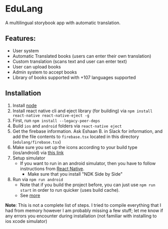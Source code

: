 # EduLang 

A multilingual storybook app with automatic translation. 


## Features:

* User system
* Automatic Translated books (users can enter their own translation)
* Custom translation (scans text and user can enter text)
* User can upload books 
* Admin system to accept books
* Library of books supported with +107 languages supported

## Installation 

1. Install [node](https://nodejs.org/en)
2. Install react native cli and eject library (for building) via `npm install react-native react-native-eject -g`
3. First, run `npm install --legacy-peer-deps`
4. Build `ios` and `android` folders via `react-native eject`
5. Get the firebase information. Ask Eshaan B. in Slack for information, and add the file contents to `firebase.tsx` located in this directory (`edulang/firebase.tsx`)
6. Make sure you set up the icons according to your build type (ios/android) via [this link](https://github.com/oblador/react-native-vector-icons#installation)
7. Setup simulator
    * If you want to run in an android simulator, then you have to follow instructions from [React Native](https://reactnative.dev/docs/0.68/environment-setup). 
        * Make sure that you install "NDK Side by Side"
8. Run via `npm run android`
    * Note that if you build the project before, you can just use `npm run start` in order to run quicker (uses build cache).
    * See [more](https://stackoverflow.com/questions/56548557/what-is-the-difference-between-npm-start-and-react-native-run-android-deploy)

**Note**: This is not a complete list of steps. I tried to compile everything that I had from memory however I am probably missing a few stuff; let me know if any errors you encounter during installation (not familiar with installing to ios xcode simulator)